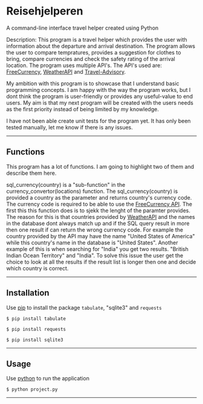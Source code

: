 # Reisehjelperen

A command-line interface travel helper created using Python

Description: This program is a travel helper which provides the user with information about the departure and arrival destination. The program allows the user to compare tempratures, provides a suggestion for clothes to bring, compare currencies and check the safety rating of the arrival location. The program uses multiple API's. The API's used are: [FreeCurrency](https://freecurrencyapi.com/), [WeatherAPI](https://www.weatherapi.com/) and [Travel-Advisory](https://www.travel-advisory.info/data-api).

My ambition with this program is to showcase that I understand basic programming concepts. I am happy with the way the program works, but I dont think the program is user-friendly or provides any useful-value to end users. My aim is that my next program will be created with the users needs as the first priority instead of being limited by my knowledge. 

I have not been able create unit tests for the program yet. It has only been tested manually, let me know if there is any issues.

---
## Functions

This program has a lot of functions. I am going to highlight two of them and describe them here.

sql_currency(country) is a "sub-function" in the currency_convertor(locations) function. The sql_currency(country) is provided a country as the parameter and returns country's currency code. The currency code is required to be able to use the [FreeCurrency API](https://freecurrencyapi.com/). The first this this function does is to sjekk the lenght of the paramter provides. The reason for this is that countries provided by [WeatherAPI](https://www.weatherapi.com/) and the names in the database dont always match up and if the SQL query result in more then one result if can return the wrong currency code. For example the country provided by the API may have the name "United States of America" while this country's name in the database is "United States". Another example of this is when searching for "India" you get two results. "British Indian Ocean Territory" and "India". To solve this issue the user get the choice to look at all the results if the result list is longer then one and decide which country is correct.



---

## Installation

Use [pip](https://pip.pypa.io/en/stable/) to install the package `tabulate`, "sqlite3" and `requests`
```
$ pip install tabulate
```

```
$ pip install requests
```

```
$ pip install sqlite3
```

---

## Usage

Use [python](https://www.python.org/) to run the application
```
$ python project.py
```

---
